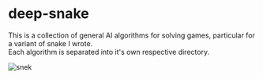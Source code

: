 # deep-snake

This is a collection of general AI algorithms for solving games, particular for a variant of snake I wrote.  
Each algorithm is separated into it's own respective directory.

![snek](https://ih0.redbubble.net/image.280444667.5089/flat,800x800,075,f.jpg "snek")
